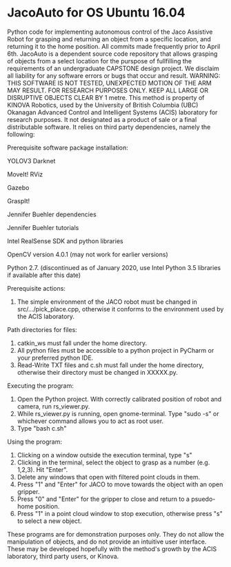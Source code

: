 # JacoAuto for OS Ubuntu 16.04
Python code for implementing autonomous control of the Jaco Assistive Robot for grasping and returning an object from a
specific location, and returning it to the home position. All commits made frequently prior  to April 6th.
JacoAuto is a dependent source code repository that allows grasping of objects from a select location for
the purspose of fullfilling the requirements of an undergraduate CAPSTONE design project. We disclaim all liability for
any software errors or bugs that occur and result.  WARNING: THIS SOFTWARE IS NOT TESTED, UNEXPECTED MOTION OF THE ARM MAY RESULT. 
FOR RESEARCH PURPOSES ONLY. KEEP ALL LARGE OR DISRUPTIVE OBJECTS CLEAR BY 1 metre. This method is property of KINOVA Robotics, used by the 
University of British Columbia (UBC) Okanagan Advanced Control and Intelligent Systems (ACIS) laboratory for research purposes.
It not designated as a product of sale or a final distributable software. It relies on third party dependencies, namely the following:

Prerequisite software package installation:

YOLOV3 Darknet

MoveIt! RViz

Gazebo

GraspIt!

Jennifer Buehler dependencies

Jennifer Buehler tutorials

Intel RealSense SDK and python libraries

OpenCV version 4.0.1 (may not work for  earlier versions)

Python 2.7. (discontinued as of January 2020, use Intel Python 3.5 libraries if available after this date)

Prerequisite actions:
1. The simple environment of the JACO robot must be changed in src/.../pick_place.cpp, otherwise it conforms to the environment
   used by the ACIS laboratory.


Path directories for files:
1. catkin_ws must fall under the home directory.
2. All python files must be accessible to a python project in PyCharm or your preferred python IDE.
3. Read-Write TXT files and c.sh must fall under the home directory, otherwise their directory must be changed in XXXXX.py. 

Executing the program:
1. Open the Python project. With correctly calibrated position of robot and camera, run rs_viewer.py.
2. While rs_viewer.py is running, open gnome-terminal. Type "sudo -s" or whichever command allows you to act as root user.
3. Type "bash c.sh"

Using the program:
1. Clicking on a window outside the execution terminal, type "s"
2. Clicking in the terminal, select the object to grasp as a number (e.g. 1,2,3). Hit "Enter".
3. Delete any windows that open with filtered point clouds in them.
4. Press "1" and "Enter" for JACO to move towards the object with an open gripper.
5. Press "0" and "Enter" for the gripper to close and return to a psuedo-home position.
6. Press "1" in a point cloud window to stop execution, otherwise press "s" to select a new object.

These programs are for demonstration purposes only. They do not allow the manipulation of objects, and do not provide an intuitive user interface.
These may be developed hopefully with the method's growth by the ACIS laboratory, third party users, or Kinova.
